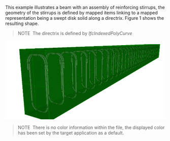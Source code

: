 This example illustrates a beam with an assembly of reinforcing stirrups, the geometry of the stirrups is defined by mapped items linking to a mapped representation being a swept disk solid along a directrix. Figure 1 shows the resulting shape.

> NOTE&nbsp; The directrix is defined by _IfcIndexedPolyCurve_

!["Reinforcing assembly"](../../../../figures/examples/reinforcing_assembly.png "Figure 1 &mdash; Reinforcing assembly of stirrups.")

> NOTE&nbsp; There is no color information within the file, the displayed color has been set by the target application as a default.